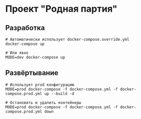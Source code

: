 # Проект "Родная партия"

## Разработка

```
# Автоматически использует docker-compose.override.yml
docker-compose up

# Или явно
MODE=dev docker-compose up
```

## Развёртывание

```
# Использует prod конфигурацию
MODE=prod docker-compose -f docker-compose.yml -f docker-compose.prod.yml up --build -d
```

```
# Остановить и удалить контейнеры
MODE=prod docker-compose -f docker-compose.yml -f docker-compose.prod.yml down
```